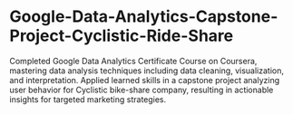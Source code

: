 # Google-Data-Analytics-Capstone-Project-Cyclistic-Ride-Share

Completed Google Data Analytics Certificate Course on Coursera, mastering data analysis techniques including data cleaning, visualization, and interpretation. Applied learned skills in a capstone project analyzing user behavior for Cyclistic bike-share company, resulting in actionable insights for targeted marketing strategies. 
